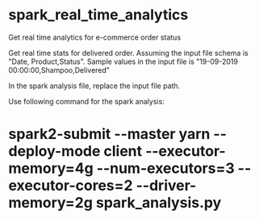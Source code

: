 # spark_real_time_analytics
Get real time analytics for e-commerce order status

Get real time stats for delivered order. Assuming the input file schema is "Date, Product,Status".
Sample values in the input file is "19-09-2019 00:00:00,Shampoo,Delivered"

In the spark analysis file, replace the input file path.

Use following command for the spark analysis:

spark2-submit --master yarn --deploy-mode client --executor-memory=4g --num-executors=3 --executor-cores=2 --driver-memory=2g spark_analysis.py
================================================================================================================================================
